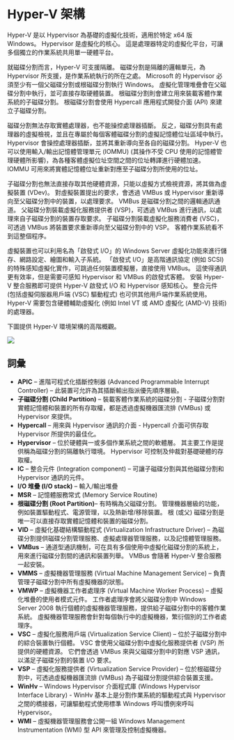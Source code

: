 # <a name="hyper-v-architecture"></a>Hyper-V 架構

Hyper-V 是以 Hypervisor 為基礎的虛擬化技術，適用於特定 x64 版 Windows。  Hypervisor 是虛擬化的核心。  這是處理器特定的虛擬化平台，可讓多個獨立的作業系統共用單一硬體平台。  

就磁碟分割而言，Hyper-V 可支援隔離。 磁碟分割是隔離的邏輯單元，為 Hypervisor 所支援，是作業系統執行的所在之處。 Microsoft 的 Hypervisor 必須至少有一個父磁碟分割或根磁碟分割執行 Windows。 虛擬化管理堆疊會在父磁碟分割中執行，並可直接存取硬體裝置。 根磁碟分割則會建立用來裝載客體作業系統的子磁碟分割。 根磁碟分割會使用 Hypercall 應用程式開發介面 (API) 來建立子磁碟分割。  

磁碟分割無法存取實體處理器，也不能操控處理器插斷。 反之，磁碟分割具有處理器的虛擬檢視，並且在專屬於每個客體磁碟分割的虛擬記憶體位址區域中執行。 Hypervisor 會操控處理器插斷，並將其重新導向至各自的磁碟分割。 Hyper-V 也可以使用輸入/輸出記憶體管理單元 (IOMMU) (其操作不受 CPU 使用的記憶體管理硬體所影響)，為各種客體虛擬位址空間之間的位址轉譯進行硬體加速。 IOMMU 可用來將實體記憶體位址重新對應至子磁碟分割所使用的位址。  

子磁碟分割也無法直接存取其他硬體資源，只能以虛擬方式檢視資源，將其做為虛擬裝置 (VDev)。 對虛擬裝置提出的要求，會透過 VMBus 或 Hypervisor 重新導向至父磁碟分割中的裝置，以處理要求。 VMBus 是磁碟分割之間的邏輯通訊通道。 父磁碟分割裝載虛擬化服務提供者 (VSP)，可透過 VMBus 進行通訊，以處理來自子磁碟分割的裝置存取要求。 子磁碟分割裝載虛擬化服務消費者 (VSC)，可透過 VMBus 將裝置要求重新導向至父磁碟分割中的 VSP。 客體作業系統看不到這整個程序。  

虛擬裝置也可以利用名為「啟發式 I/O」的 Windows Server 虛擬化功能來進行儲存、網路設定、繪圖和輸入子系統。 「啟發式 I/O」是高階通訊協定 (例如 SCSI) 的特殊感知虛擬化實作，可跳過任何裝置模擬層，直接使用 VMBus。 這使得通訊更有效率，但是需要可感知 Hypervisor 和 VMBus 的啟發式客體。 安裝 Hyper-V 整合服務即可提供 Hyper-V 啟發式 I/O 和 Hypervisor 感知核心。 整合元件 (包括虛擬伺服器用戶端 (VSC) 驅動程式) 也可供其他用戶端作業系統使用。 Hyper-V 需要包含硬體輔助虛擬化 (例如 Intel VT 或 AMD 虛擬化 (AMD-V) 技術) 的處理器。

下圖提供 Hyper-V 環境架構的高階概觀。

![](./media/hv_architecture.png)

## <a name="glossary"></a>詞彙
* **APIC** – 進階可程式化插斷控制器 (Advanced Programmable Interrupt Controller) – 此裝置可允許為其插斷輸出指派優先順序層級。
* **子磁碟分割 (Child Partition)** – 裝載客體作業系統的磁碟分割 - 子磁碟分割對實體記憶體和裝置的所有存取權，都是透過虛擬機器匯流排 (VMBus) 或 Hypervisor 來提供。
* **Hypercall** – 用來與 Hypervisor 通訊的介面 - Hypercall 介面可供存取 Hypervisor 所提供的最佳化。
* **Hypervisor** – 位於硬體與一或多個作業系統之間的軟體層。 其主要工作是提供稱為磁碟分割的隔離執行環境。 Hypervisor 可控制及仲裁對基礎硬體的存取權。
* **IC** – 整合元件 (Integration component) – 可讓子磁碟分割與其他磁碟分割和 Hypervisor 通訊的元件。
* **I/O 堆疊 (I/O stack)** – 輸入/輸出堆疊
* **MSR** – 記憶體服務常式 (Memory Service Routine)
* **根磁碟分割 (Root Partition)**– 有時稱為父磁碟分割。  管理機器層級的功能，例如裝置驅動程式、電源管理，以及熱新增/移除裝置。 根 (或父) 磁碟分割是唯一可以直接存取實體記憶體和裝置的磁碟分割。
* **VID** – 虛擬化基礎結構驅動程式 (Virtualization Infrastructure Driver) – 為磁碟分割提供磁碟分割管理服務、虛擬處理器管理服務，以及記憶體管理服務。
* **VMBus** – 通道型通訊機制，可在具有多個使用中虛擬化磁碟分割的系統上，用來進行磁碟分割間的通訊和裝置列舉。 VMBus 會隨著 Hyper-V 整合服務一起安裝。
* **VMMS** – 虛擬機器管理服務 (Virtual Machine Management Service) – 負責管理子磁碟分割中所有虛擬機器的狀態。
* **VMWP** – 虛擬機器工作者處理序 (Virtual Machine Worker Process) – 虛擬化堆疊的使用者模式元件。 工作者處理序會將父磁碟分割中 Windows Server 2008 執行個體的虛擬機器管理服務，提供給子磁碟分割中的客體作業系統。 虛擬機器管理服務會針對每個執行中的虛擬機器，繁衍個別的工作者處理序。
* **VSC** – 虛擬化服務用戶端 (Virtualization Service Client) – 位於子磁碟分割中的綜合裝置執行個體。 VSC 會使用父磁碟分割中虛擬化服務提供者 (VSP) 所提供的硬體資源。 它們會透過 VMBus 來與父磁碟分割中的對應 VSP 通訊，以滿足子磁碟分割的裝置 I/O 要求。
* **VSP** – 虛擬化服務提供者 (Virtualization Service Provider) – 位於根磁碟分割中，可透過虛擬機器匯流排 (VMBus) 為子磁碟分割提供綜合裝置支援。
* **WinHv** – Windows Hypervisor 介面程式庫 (Windows Hypervisor Interface Library) - WinHv 基本上是分割作業系統的驅動程式與 Hypervisor 之間的橋接器，可讓驅動程式使用標準 Windows 呼叫慣例來呼叫 Hypervisor。
* **WMI** – 虛擬機器管理服務會公開一組 Windows Management Instrumentation (WMI) 型 API 來管理及控制虛擬機器。
